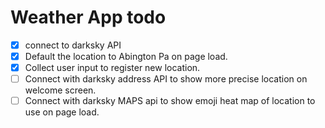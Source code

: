 # Weather App todo

- [x] connect to darksky API
- [x] Default the location to Abington Pa on page load.
- [x] Collect user input to register new location.
- [ ] Connect with darksky address API to show more precise location on welcome screen.
- [ ] Connect with darksky MAPS api to show emoji heat map of location to use on page load.

